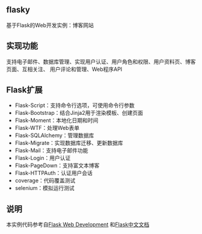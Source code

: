 ## flasky
基于Flask的Web开发实例：博客网站

## 实现功能
支持电子邮件、数据库管理、实现用户认证、用户角色和权限、用户资料页、博客页面、互相关注、
用户评论和管理、Web程序API

## Flask扩展

- Flask-Script：支持命令行选项，可使用命令行参数
- Flask-Bootstrap：结合Jinja2用于渲染模板、创建页面
- Flask-Moment：本地化日期和时间
- Flask-WTF：处理Web表单
- Flask-SQLAlchemy：管理数据库
- Flask-Migrate：实现数据库迁移、更新数据库
- Flask-Mail：支持电子邮件功能
- Flask-Login：用户认证
- Flask-PageDown：支持富文本博客
- Flask-HTTPAuth：认证用户会话
- coverage：代码覆盖测试
- selenium：模拟运行测试

## 说明
本实例代码参考自[Flask Web Development](https://github.com/miguelgrinberg/flasky)
和[Flask中文文档](http://docs.jinkan.org/docs/flask/index.html)
